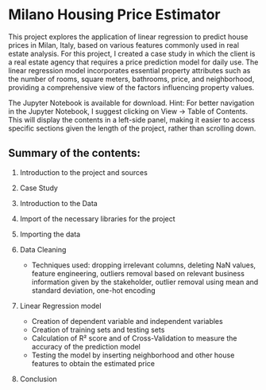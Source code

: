 # Milano Housing Price Estimator

This project explores the application of linear regression to predict house prices in Milan, Italy, based on various features commonly used in real estate analysis. For this project, I created a case study in which the client is a real estate agency that requires a price prediction model for daily use. The linear regression model incorporates essential property attributes such as the number of rooms, square meters, bathrooms, price, and neighborhood, providing a comprehensive view of the factors influencing property values.

The Jupyter Notebook is available for download. Hint: For better navigation in the Jupyter Notebook, I suggest clicking on View → Table of Contents. This will display the contents in a left-side panel, making it easier to access specific sections given the length of the project, rather than scrolling down. 

## Summary of the contents:

1. Introduction to the project and sources
   
2. Case Study  
3. Introduction to the Data  
4. Import of the necessary libraries for the project  
5. Importing the data  
6. Data Cleaning  
   - Techniques used: dropping irrelevant columns, deleting NaN values, feature engineering, outliers removal based on relevant business information given by the stakeholder, outlier removal using mean and standard deviation, one-hot encoding  
7. Linear Regression model  
   - Creation of dependent variable and independent variables  
   - Creation of training sets and testing sets  
   - Calculation of R² score and of Cross-Validation to measure the accuracy of the prediction model  
   - Testing the model by inserting neighborhood and other house features to obtain the estimated price  
8. Conclusion  
